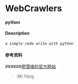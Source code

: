 # WebCrawlers

#### python

#### Description
	a simple code write with python
	



#### 参考资料

######[廖雪峰的官方网站](http://www.liaoxuefeng.com/wiki/0014316089557264a6b348958f449949df42a6d3a2e542c000)





> Mr.Yang
